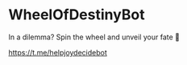 # WheelOfDestinyBot

In a dilemma? Spin the wheel and unveil your fate 💫

https://t.me/helpjoydecidebot



